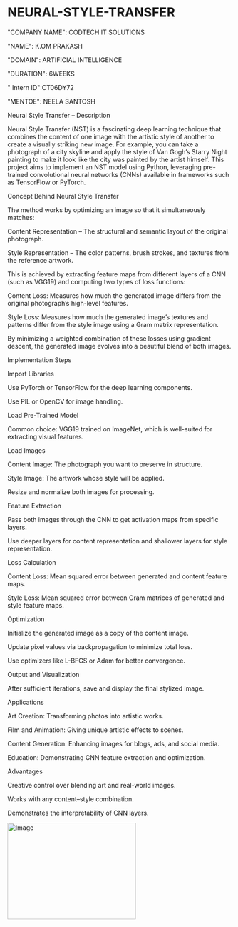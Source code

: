 # NEURAL-STYLE-TRANSFER

"COMPANY NAME": CODTECH IT SOLUTIONS

"NAME": K.OM PRAKASH

"DOMAIN": ARTIFICIAL INTELLIGENCE

"DURATION": 6WEEKS

" Intern ID":CT06DY72

"MENTOE": NEELA SANTOSH

Neural Style Transfer – Description

Neural Style Transfer (NST) is a fascinating deep learning technique that combines the content of one image with the artistic style of another to create a visually striking new image. For example, you can take a photograph of a city skyline and apply the style of Van Gogh’s Starry Night painting to make it look like the city was painted by the artist himself. This project aims to implement an NST model using Python, leveraging pre-trained convolutional neural networks (CNNs) available in frameworks such as TensorFlow or PyTorch.

Concept Behind Neural Style Transfer

The method works by optimizing an image so that it simultaneously matches:

Content Representation – The structural and semantic layout of the original photograph.

Style Representation – The color patterns, brush strokes, and textures from the reference artwork.

This is achieved by extracting feature maps from different layers of a CNN (such as VGG19) and computing two types of loss functions:

Content Loss: Measures how much the generated image differs from the original photograph’s high-level features.

Style Loss: Measures how much the generated image’s textures and patterns differ from the style image using a Gram matrix representation.

By minimizing a weighted combination of these losses using gradient descent, the generated image evolves into a beautiful blend of both images.

Implementation Steps

Import Libraries

Use PyTorch or TensorFlow for the deep learning components.

Use PIL or OpenCV for image handling.

Load Pre-Trained Model

Common choice: VGG19 trained on ImageNet, which is well-suited for extracting visual features.

Load Images

Content Image: The photograph you want to preserve in structure.

Style Image: The artwork whose style will be applied.

Resize and normalize both images for processing.

Feature Extraction

Pass both images through the CNN to get activation maps from specific layers.

Use deeper layers for content representation and shallower layers for style representation.

Loss Calculation

Content Loss: Mean squared error between generated and content feature maps.

Style Loss: Mean squared error between Gram matrices of generated and style feature maps.

Optimization

Initialize the generated image as a copy of the content image.

Update pixel values via backpropagation to minimize total loss.

Use optimizers like L-BFGS or Adam for better convergence.

Output and Visualization

After sufficient iterations, save and display the final stylized image.

Applications

Art Creation: Transforming photos into artistic works.

Film and Animation: Giving unique artistic effects to scenes.

Content Generation: Enhancing images for blogs, ads, and social media.

Education: Demonstrating CNN feature extraction and optimization.

Advantages

Creative control over blending art and real-world images.

Works with any content–style combination.

Demonstrates the interpretability of CNN layers.

<img width="288" height="216" alt="Image" src="https://github.com/user-attachments/assets/d518058a-09cc-43a4-9cbc-1bf4ceacf7b4" />
